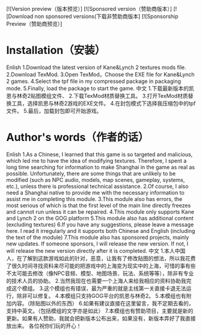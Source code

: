 [![Version preview（版本预览）]
[![Sponsored version（赞助商版本）]
[![Download non sponsored versions(下载非赞助商版本]
[![Sponsorship Preview（赞助商预览）]
# Installation（安装）
Enlish
1.Download the latest version of Kane&Lynch 2 textures mods file.
2.Download TexMod.
3.Open TexMod，Choose the EXE file for Kane&Lynch 2 games.
4.Select the tpf file in my compressed package in packaging mode.
5.Finally, load the package to start the game.
中文
1.下载最新版本的凯恩与林奇2贴图模组文件、
2.下载TexMod材质替换工具。
3.打开TexMod材质替换工具，选择凯恩与林奇2游戏的EXE文件。
4.在封包模式下选择我压缩包中的tpf文件。
5.最后，加载封包即可开始游戏。
# Author's words（作者的话）
Enlish
1.As a Chinese, I learned that this game is so targeted and malicious, which led me to have the idea of modifying textures. Therefore, I spent a long time searching for information to make Shanghai in the game as real as possible. Unfortunately, there are some things that are unlikely to be modified (such as NPC audio, models, map scenes, gameplay, systems, etc.), unless there is professional technical assistance.
2.Of course, I also need a Shanghai native to provide me with the necessary information to assist me in completing this module.
3.This module also has errors, the most serious of which is that the first level of the main line directly freezes and cannot run unless it can be repaired.
4.This module only supports Kane and Lynch 2 on the GOG platform
5.This module also has additional content (excluding textures)
6.If you have any suggestions, please leave a message here. I read it irregularly and it supports both Chinese and English (including the text of the module)
7.This module also has sponsored projects, mainly new updates. If someone sponsors, I will release the new version. If not, I will release the new version directly after it is completed.
中文
1.本人中国人，在了解到这款游戏如此的针对，恶意，让我有了修改贴图的想法，所以我花费了很久时间寻找资料来尽可能的把游戏中的上海变为现实中的上海，可惜的事有些不太可能去修改（像NPC音频、模型、地图场景、玩法、系统等等），除非有专业的技术人员的协助。
2.当然我现在也需要一个上海人来给我相应的资料协助我完成这个模组。
3.这个模组也有错误，最为严重的就是主线第一关直接卡退无法运行，除非可以修复。
4.本模组只支持GOG平台的凯恩与林奇2。
5.本模组也有附加内容。（除贴图以外的东西）
6.如果有建议直接在这里留言，我不定期去看的，支持中英文。（包括模组的文字亦是如此）
7.本模组也有赞助项目，主要就是新的更新。如果有人赞助，我就会把新版本公布出来，如果没有，新版本弄好了我直接放出来。
各位祝你们玩的开心！
